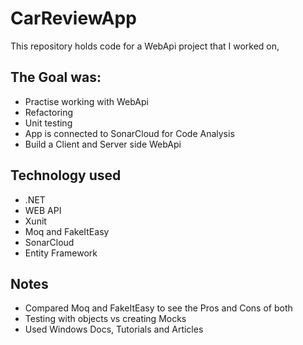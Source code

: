 # CarReviewApp

This repository holds code for a WebApi project that I worked on,
## The Goal was:
- Practise working with WebApi 
- Refactoring
- Unit testing 
- App is connected to SonarCloud for Code Analysis
- Build a Client and Server side WebApi

## Technology used
- .NET
- WEB API
- Xunit
- Moq and FakeItEasy
- SonarCloud
- Entity Framework

## Notes
- Compared Moq and FakeItEasy to see the Pros and Cons of both
- Testing with objects vs creating Mocks
- Used Windows Docs, Tutorials and Articles



